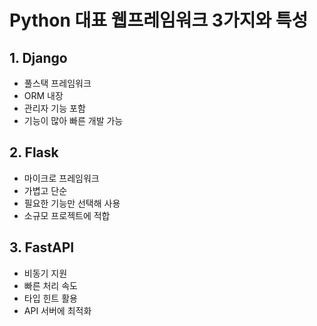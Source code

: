 # Python 대표 웹프레임워크 3가지와 특성

## 1. Django
- 풀스택 프레임워크
- ORM 내장
- 관리자 기능 포함
- 기능이 많아 빠른 개발 가능

## 2. Flask
- 마이크로 프레임워크
- 가볍고 단순
- 필요한 기능만 선택해 사용
- 소규모 프로젝트에 적합

## 3. FastAPI
- 비동기 지원
- 빠른 처리 속도
- 타입 힌트 활용
- API 서버에 최적화
